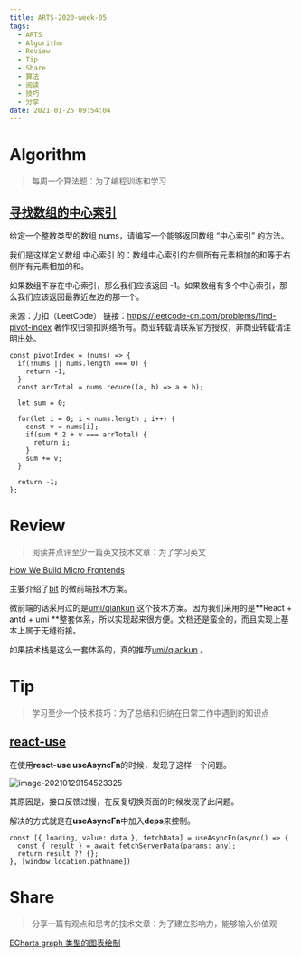 ```yaml
---
title: ARTS-2020-week-05
tags:
  - ARTS
  - Algorithm
  - Review
  - Tip
  - Share
  - 算法
  - 阅读
  - 技巧
  - 分享
date: 2021-01-25 09:54:04
---
```


# Algorithm

> 每周一个算法题：为了编程训练和学习

## [寻找数组的中心索引](https://leetcode-cn.com/problems/find-pivot-index/)

给定一个整数类型的数组 nums，请编写一个能够返回数组 “中心索引” 的方法。

我们是这样定义数组 中心索引 的：数组中心索引的左侧所有元素相加的和等于右侧所有元素相加的和。

如果数组不存在中心索引，那么我们应该返回 -1。如果数组有多个中心索引，那么我们应该返回最靠近左边的那一个。

来源：力扣（LeetCode）
链接：https://leetcode-cn.com/problems/find-pivot-index
著作权归领扣网络所有。商业转载请联系官方授权，非商业转载请注明出处。



```tsx
const pivotIndex = (nums) => {
  if(!nums || nums.length === 0) {
    return -1;
  }
  const arrTotal = nums.reduce((a, b) => a + b);
  
  let sum = 0;
  
  for(let i = 0; i < nums.length ; i++) {
    const v = nums[i];
    if(sum * 2 + v === arrTotal) {
      return i;
    }
    sum += v;
  }

  return -1;
};
```




# Review

> 阅读并点评至少一篇英文技术文章：为了学习英文

[How We Build Micro Frontends](https://blog.bitsrc.io/how-we-build-micro-front-ends-d3eeeac0acfc)

主要介绍了[bit](https://bit.dev/) 的微前端技术方案。

微前端的话采用过的是[umi/qiankun](https://qiankun.umijs.org/) 这个技术方案。因为我们采用的是**React + antd + umi **整套体系，所以实现起来很方便。文档还是蛮全的，而且实现上基本上属于无缝衔接。

如果技术栈是这么一套体系的，真的推荐[umi/qiankun](https://qiankun.umijs.org/) 。


# Tip

> 学习至少一个技术技巧：为了总结和归纳在日常工作中遇到的知识点

## [react-use](https://github.com/streamich/react-use)

在使用**react-use useAsyncFn**的时候，发现了这样一个问题。

![image-20210129154523325](http://bigfacemaster.test.upcdn.net/uPic/image-20210129154523325.png)

其原因是，接口反馈过慢，在反复切换页面的时候发现了此问题。

解决的方式就是在**useAsyncFn**中加入**deps**来控制。

```tsx
const [{ loading, value: data }, fetchData] = useAsyncFn(async() => {
  const { result } = await fetchServerData(params: any);
  return result ?? {};
}, [window.location.pathname])
```



# Share

> 分享一篇有观点和思考的技术文章：为了建立影响力，能够输入价值观

[ECharts graph 类型的图表绘制](https://bigfacemaster.cn/2021/01/29/Tools/EChartsGraph/)